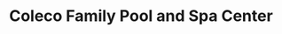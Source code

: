 ---
title: "Coleco Family Pool and Spa Center"
url: /springvale/coleco-family-pool-and-spa-center/
shop: Pool
---